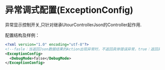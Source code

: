 # 异常调式配置(ExceptionConfig)

异常显示控制开关,只针对继承UtourControllerJson的Controller起作用.
  
配置结构及样例：
```xml
<?xml version="1.0" encoding="utf-8"?>
<!--fasle：当返回Json数据结果的Action出现异常时，不返回具体错误异常，true：返回具体的错误异常-->
<ExceptionConfig>
  <DebugMode>false</DebugMode>
</ExceptionConfig>
````

